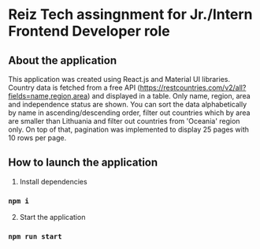 # Reiz Tech assingnment for Jr./Intern Frontend Developer role


## About the application

This application was created using React.js and Material UI libraries.
Country data is fetched from a free API (https://restcountries.com/v2/all?fields=name,region,area) and displayed in a table. Only name, region, area and independence status are shown. You can sort the data alphabetically by name in ascending/descending order, filter out countries which by area are smaller than Lithuania and filter out countries from 'Oceania' region only. On top of that, pagination was implemented to display 25 pages with 10 rows per page. 

## How to launch the application

1. Install dependencies
### `npm i`

2. Start the application
### `npm run start`
